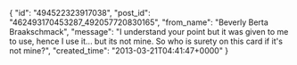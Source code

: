  {
   "id": "494522323917038",
   "post_id": "462493170453287_492057720830165",
   "from_name": "Beverly Berta Braakschmack",
   "message": "I understand your point but it was given to me to use, hence I use it... but its not mine. So who is surety on this card if it's not mine?",
   "created_time": "2013-03-21T04:41:47+0000"
 }
